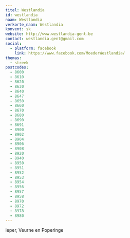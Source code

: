 ```yaml
---
titel: Westlandia
id: westlandia
naam: Westlandia
verkorte_naam: Westlandia
konvent: sk
website: http://www.westlandia-gent.be
contact: westlandia.gent@gmail.com
social:
  - platform: facebook
    link: https://www.facebook.com/MoederWestlandia/
themas:
  - streek
postcodes:
  - 8600
  - 8610
  - 8620
  - 8630
  - 8640
  - 8647
  - 8650
  - 8660
  - 8670
  - 8680
  - 8690
  - 8691
  - 8900
  - 8902
  - 8904
  - 8906
  - 8908
  - 8920
  - 8940
  - 8950
  - 8951
  - 8952
  - 8953
  - 8954
  - 8956
  - 8957
  - 8958
  - 8970
  - 8972
  - 8978
  - 8980
---
```


Ieper, Veurne en Poperinge
